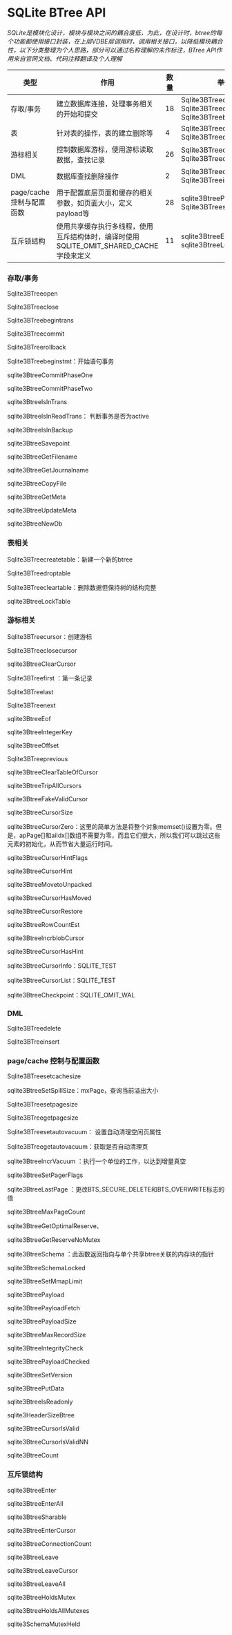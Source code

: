 # SQLite BTree API

*SQLite是模块化设计，模块与模块之间的耦合度低，为此，在设计时，btree的每个功能都使用接口封装，在上层VDBE层调用时，调用相关接口，以降低模块耦合性，以下分类整理为个人思路，部分可以通过名称理解的未作标注，BTree API作用来自官网文档、代码注释翻译及个人理解*



| 类型                      | 作用                                                         | 数量 | 举例                                                         |
| ------------------------- | ------------------------------------------------------------ | ---- | ------------------------------------------------------------ |
| 存取/事务                 | 建立数据库连接，处理事务相关的开始和提交                     | 18   | Sqlite3BTreeopen() Sqlite3BTreeclose() Sqlite3BTreebegintrans() |
| 表                        | 针对表的操作，表的建立删除等                                 | 4    | Sqlite3BTreecreatetable() Sqlite3BTreedroptable()            |
| 游标相关                  | 控制数据库游标，使用游标读取数据，查找记录                   | 26   | Sqlite3BTreecursor() Sqlite3BTreeclosecursor()               |
| DML                       | 数据库查找删除操作                                           | 2    | Sqlite3BTreedelete() Sqlite3BTreeinsert()                    |
| page/cache 控制与配置函数 | 用于配置底层页面和缓存的相关参数，如页面大小，定义payload等  | 28   | sqlite3BtreePayload() Sqlite3BTreesetpagesize()              |
| 互斥锁结构                | 使用共享缓存执行多线程，使用互斥结构体时，编译时使用SQLITE_OMIT_SHARED_CACHE字段来定义 | 11   | sqlite3BtreeEnter() sqlite3BtreeLeave()                      |

### 存取/事务

Sqlite3BTreeopen

Sqlite3BTreeclose

Sqlite3BTreebegintrans

Sqlite3BTreecommit

Sqlite3BTreerollback 

Sqlite3BTreebeginstmt：开始语句事务

sqlite3BtreeCommitPhaseOne

sqlite3BtreeCommitPhaseTwo

sqlite3BtreeIsInTrans

sqlite3BtreeIsInReadTrans： 判断事务是否为active

sqlite3BtreeIsInBackup

sqlite3BtreeSavepoint

sqlite3BtreeGetFilename

sqlite3BtreeGetJournalname

sqlite3BtreeCopyFile

sqlite3BtreeGetMeta

sqlite3BtreeUpdateMeta

sqlite3BtreeNewDb

### 表相关

Sqlite3BTreecreatetable：新建一个新的btree

Sqlite3BTreedroptable

Sqlite3BTreecleartable：删除数据但保持树的结构完整

sqlite3BtreeLockTable

### 游标相关

Sqlite3BTreecursor：创建游标

Sqlite3BTreeclosecursor

sqlite3BtreeClearCursor

Sqlite3BTreefirst ：第一条记录

Sqlite3BTreelast

Sqlite3BTreenext

sqlite3BtreeEof

sqlite3BtreeIntegerKey

sqlite3BtreeOffset

Sqlite3BTreeprevious

sqlite3BtreeClearTableOfCursor

sqlite3BtreeTripAllCursors

sqlite3BtreeFakeValidCursor

sqlite3BtreeCursorSize

sqlite3BtreeCursorZero：这里的简单方法是将整个对象memset()设置为零。但是，apPage[]和aiIdx[]数组不需要为零，而且它们很大，所以我们可以跳过这些元素的初始化，从而节省大量运行时间。

sqlite3BtreeCursorHintFlags

sqlite3BtreeCursorHint

sqlite3BtreeMovetoUnpacked

sqlite3BtreeCursorHasMoved

sqlite3BtreeCursorRestore

sqlite3BtreeRowCountEst

sqlite3BtreeIncrblobCursor

sqlite3BtreeCursorHasHint

sqlite3BtreeCursorInfo：SQLITE_TEST

sqlite3BtreeCursorList：SQLITE_TEST

sqlite3BtreeCheckpoint：SQLITE_OMIT_WAL

### DML

Sqlite3BTreedelete

Sqlite3BTreeinsert

### page/cache 控制与配置函数

Sqlite3BTreesetcachesize

sqlite3BtreeSetSpillSize：mxPage，查询当前溢出大小

Sqlite3BTreesetpagesize

Sqlite3BTreegetpagesize

Sqlite3BTreesetautovacuum： 设置自动清理空闲页属性

Sqlite3BTreegetautovacuum：获取是否自动清理页

sqlite3BtreeIncrVacuum ：执行一个单位的工作，以达到增量真空

sqlite3BtreeSetPagerFlags

sqlite3BtreeLastPage ：更改BTS_SECURE_DELETE和BTS_OVERWRITE标志的值

sqlite3BtreeMaxPageCount

sqlite3BtreeGetOptimalReserve、

sqlite3BtreeGetReserveNoMutex

sqlite3BtreeSchema ：此函数返回指向与单个共享btree关联的内存块的指针

sqlite3BtreeSchemaLocked

sqlite3BtreeSetMmapLimit

sqlite3BtreePayload

sqlite3BtreePayloadFetch

sqlite3BtreePayloadSize

sqlite3BtreeMaxRecordSize

sqlite3BtreeIntegrityCheck

sqlite3BtreePayloadChecked

sqlite3BtreeSetVersion

sqlite3BtreePutData

sqlite3BtreeIsReadonly

sqlite3HeaderSizeBtree

sqlite3BtreeCursorIsValid    

sqlite3BtreeCursorIsValidNN

sqlite3BtreeCount

### 互斥锁结构

sqlite3BtreeEnter

sqlite3BtreeEnterAll

sqlite3BtreeSharable

sqlite3BtreeEnterCursor

sqlite3BtreeConnectionCount

sqlite3BtreeLeave

sqlite3BtreeLeaveCursor

sqlite3BtreeLeaveAll

sqlite3BtreeHoldsMutex

sqlite3BtreeHoldsAllMutexes

sqlite3SchemaMutexHeld
